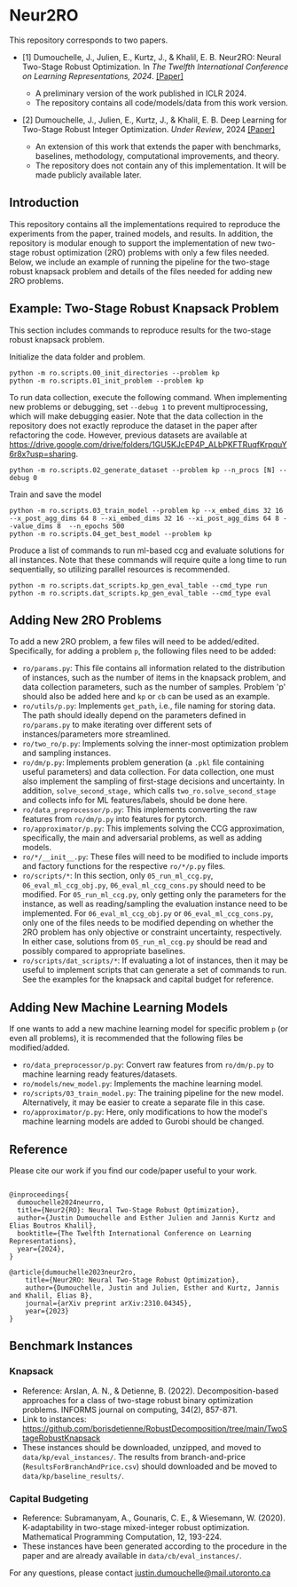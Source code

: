 # Neur2RO

This repository corresponds to two papers.
  - \[1\] Dumouchelle, J., Julien, E., Kurtz, J., & Khalil, E. B. Neur2RO: Neural Two-Stage Robust Optimization. In *The Twelfth International Conference on Learning Representations, 2024*. [\[Paper\]](https://openreview.net/pdf?id=T5Xb0iGCCv)
    - A preliminary version of the work published in ICLR 2024.
    - The repository contains all code/models/data from this work version.
      
  - \[2\]   Dumouchelle, J., Julien, E., Kurtz, J., & Khalil, E. B. Deep Learning for Two-Stage Robust Integer Optimization. *Under Review*, 2024 [\[Paper\]](https://arxiv.org/pdf/2310.04345.pdf)
     - An extension of this work that extends the paper with benchmarks, baselines, methodology, computational improvements, and theory.
     - The repository does not contain any of this implementation.  It will be made publicly available later. 


## Introduction
This repository contains all the implementations required to reproduce the experiments from the paper, trained models, and results.  In addition, the repository is modular enough to support the implementation of new two-stage robust optimization (2RO) problems with only a few files needed.  Below, we include an example of running the pipeline for the two-stage robust knapsack problem and details of the files needed for adding new 2RO problems.  


## Example:  Two-Stage Robust Knapsack Problem

This section includes commands to reproduce results for the two-stage robust knapsack problem.

Initialize the data folder and problem.
```
python -m ro.scripts.00_init_directories --problem kp
python -m ro.scripts.01_init_problem --problem kp 
```



To run data collection, execute the following command.  When implementing new problems or debugging, set `--debug 1` to prevent multiprocessing, which will make debugging easier.  Note that the data collection in the repository does not exactly reproduce the dataset in the paper after refactoring the code.  However, previous datasets are available at https://drive.google.com/drive/folders/1GU5KJcEP4P_ALbPKFTRuqfKrpquY6r8x?usp=sharing.  
```
python -m ro.scripts.02_generate_dataset --problem kp --n_procs [N] --debug 0
```

Train and save the model
```
python -m ro.scripts.03_train_model --problem kp --x_embed_dims 32 16 --x_post_agg_dims 64 8 --xi_embed_dims 32 16 --xi_post_agg_dims 64 8 --value_dims 8  --n_epochs 500
python -m ro.scripts.04_get_best_model --problem kp
```

Produce a list of commands to run ml-based ccg and evaluate solutions for all instances.  Note that these commands will require quite a long time to run sequentially, so utilizing parallel resources is recommended.  
```
python -m ro.scripts.dat_scripts.kp_gen_eval_table --cmd_type run
python -m ro.scripts.dat_scripts.kp_gen_eval_table --cmd_type eval
```


## Adding New 2RO Problems

To add a new 2RO problem, a few files will need to be added/edited. Specifically, for adding a problem `p`, the following files need to be added:
- `ro/params.py`: This file contains all information related to the distribution of instances, such as the number of items in the knapsack problem, and data collection parameters, such as the number of samples.  Problem 'p' should also be added here and `kp` or `cb` can be used as an example.  
- `ro/utils/p.py`: Implements `get_path`, i.e., file naming for storing data. The path should ideally depend on the parameters defined in `ro/params.py` to make iterating over different sets of instances/parameters more streamlined.  
- `ro/two_ro/p.py`: Implements solving the inner-most optimization problem and sampling instances.
- `ro/dm/p.py`: Implements problem generation (a `.pkl` file containing useful parameters) and data collection.  For data collection, one must also implement the sampling of first-stage decisions and uncertainty. In addition, `solve_second_stage,` which calls `two_ro.solve_second_stage` and collects info for ML features/labels, should be done here.
- `ro/data_preprocessor/p.py`: This implements converting the raw features from `ro/dm/p.py` into features for pytorch. 
- `ro/approximator/p.py`: This implements solving the CCG approximation, specifically, the main and adversarial problems, as well as adding models.  
- `ro/*/__init__.py`: These files will need to be modified to include imports and factory functions for the respective `ro/*/p.py` files.
- `ro/scripts/*`:  In this section, only `05_run_ml_ccg.py`, `06_eval_ml_ccg_obj.py`, `06_eval_ml_ccg_cons.py` should need to be modified.  For `05_run_ml_ccg.py`, only getting only the parameters for the instance, as well as reading/sampling the evaluation instance need to be implemented.  For `06_eval_ml_ccg_obj.py` or `06_eval_ml_ccg_cons.py`, only one of the files needs to be modified depending on whether the 2RO problem has only objective or constraint uncertainty, respectively.  In either case, solutions from `05_run_ml_ccg.py` should be read and possibly compared to appropriate baselines.
- `ro/scripts/dat_scripts/*`:  If evaluating a lot of instances, then it may be useful to implement scripts that can generate a set of commands to run.  See the examples for the knapsack and capital budget for reference.  

## Adding New Machine Learning Models
If one wants to add a new machine learning model for specific problem `p` (or even all problems), it is recommended that the following files be modified/added.
- `ro/data_preprocessor/p.py`: Convert raw features from `ro/dm/p.py` to machine learning ready features/datasets.
- `ro/models/new_model.py`: Implements the machine learning model.
- `ro/scripts/03_train_model.py`:  The training pipeline for the new model.  Alternatively, it may be easier to create a separate file in this case.
- `ro/approximator/p.py`:  Here, only modifications to how the model's machine learning models are added to Gurobi should be changed.



## Reference

Please cite our work if you find our code/paper useful to your work.

```

@inproceedings{
  dumouchelle2024neurro,
  title={Neur2{RO}: Neural Two-Stage Robust Optimization},
  author={Justin Dumouchelle and Esther Julien and Jannis Kurtz and Elias Boutros Khalil},
  booktitle={The Twelfth International Conference on Learning Representations},
  year={2024},
}

@article{dumouchelle2023neur2ro,
    title={Neur2RO: Neural Two-Stage Robust Optimization},
    author={Dumouchelle, Justin and Julien, Esther and Kurtz, Jannis and Khalil, Elias B},
    journal={arXiv preprint arXiv:2310.04345},
    year={2023}
}

```

## Benchmark Instances

### Knapsack
- Reference: Arslan, A. N., & Detienne, B. (2022). Decomposition-based approaches for a class of two-stage robust binary optimization problems. INFORMS journal on computing, 34(2), 857-871.
- Link to instances: https://github.com/borisdetienne/RobustDecomposition/tree/main/TwoStageRobustKnapsack
- These instances should be downloaded, unzipped, and moved to `data/kp/eval_instances/`.  The results from branch-and-price (`ResultsForBranchAndPrice.csv`) should downloaded and be moved to `data/kp/baseline_results/`.
  
### Capital Budgeting
- Reference: Subramanyam, A., Gounaris, C. E., & Wiesemann, W. (2020). K-adaptability in two-stage mixed-integer robust optimization. Mathematical Programming Computation, 12, 193-224.
- These instances have been generated according to the procedure in the paper and are already available in `data/cb/eval_instances/`.


For any questions, please contact justin.dumouchelle@mail.utoronto.ca
